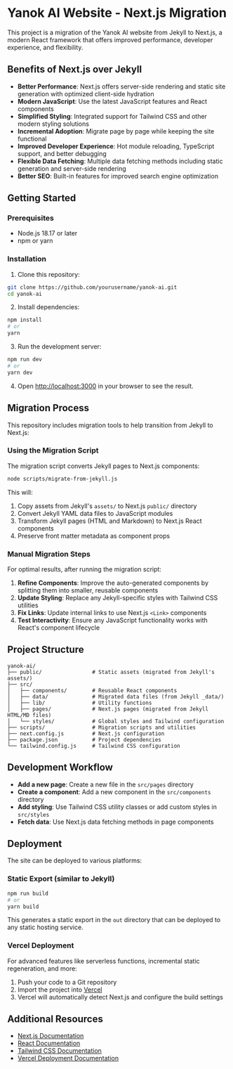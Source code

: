 # Yanok AI Website - Next.js Migration

This project is a migration of the Yanok AI website from Jekyll to Next.js, a modern React framework that offers improved performance, developer experience, and flexibility.

## Benefits of Next.js over Jekyll

- **Better Performance**: Next.js offers server-side rendering and static site generation with optimized client-side hydration
- **Modern JavaScript**: Use the latest JavaScript features and React components
- **Simplified Styling**: Integrated support for Tailwind CSS and other modern styling solutions
- **Incremental Adoption**: Migrate page by page while keeping the site functional
- **Improved Developer Experience**: Hot module reloading, TypeScript support, and better debugging
- **Flexible Data Fetching**: Multiple data fetching methods including static generation and server-side rendering
- **Better SEO**: Built-in features for improved search engine optimization

## Getting Started

### Prerequisites

- Node.js 18.17 or later
- npm or yarn

### Installation

1. Clone this repository:
```bash
git clone https://github.com/yourusername/yanok-ai.git
cd yanok-ai
```

2. Install dependencies:
```bash
npm install
# or
yarn
```

3. Run the development server:
```bash
npm run dev
# or
yarn dev
```

4. Open [http://localhost:3000](http://localhost:3000) in your browser to see the result.

## Migration Process

This repository includes migration tools to help transition from Jekyll to Next.js:

### Using the Migration Script

The migration script converts Jekyll pages to Next.js components:

```bash
node scripts/migrate-from-jekyll.js
```

This will:
1. Copy assets from Jekyll's `assets/` to Next.js `public/` directory
2. Convert Jekyll YAML data files to JavaScript modules
3. Transform Jekyll pages (HTML and Markdown) to Next.js React components
4. Preserve front matter metadata as component props

### Manual Migration Steps

For optimal results, after running the migration script:

1. **Refine Components**: Improve the auto-generated components by splitting them into smaller, reusable components
2. **Update Styling**: Replace any Jekyll-specific styles with Tailwind CSS utilities
3. **Fix Links**: Update internal links to use Next.js `<Link>` components
4. **Test Interactivity**: Ensure any JavaScript functionality works with React's component lifecycle

## Project Structure

```
yanok-ai/
├── public/                # Static assets (migrated from Jekyll's assets/)
├── src/
│   ├── components/        # Reusable React components
│   ├── data/              # Migrated data files (from Jekyll _data/)
│   ├── lib/               # Utility functions
│   ├── pages/             # Next.js pages (migrated from Jekyll HTML/MD files)
│   └── styles/            # Global styles and Tailwind configuration
├── scripts/               # Migration scripts and utilities
├── next.config.js         # Next.js configuration
├── package.json           # Project dependencies
└── tailwind.config.js     # Tailwind CSS configuration
```

## Development Workflow

- **Add a new page**: Create a new file in the `src/pages` directory
- **Create a component**: Add a new component in the `src/components` directory
- **Add styling**: Use Tailwind CSS utility classes or add custom styles in `src/styles`
- **Fetch data**: Use Next.js data fetching methods in page components

## Deployment

The site can be deployed to various platforms:

### Static Export (similar to Jekyll)

```bash
npm run build
# or
yarn build
```

This generates a static export in the `out` directory that can be deployed to any static hosting service.

### Vercel Deployment

For advanced features like serverless functions, incremental static regeneration, and more:

1. Push your code to a Git repository
2. Import the project into [Vercel](https://vercel.com)
3. Vercel will automatically detect Next.js and configure the build settings

## Additional Resources

- [Next.js Documentation](https://nextjs.org/docs)
- [React Documentation](https://reactjs.org/docs)
- [Tailwind CSS Documentation](https://tailwindcss.com/docs)
- [Vercel Deployment Documentation](https://vercel.com/docs)
